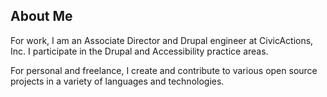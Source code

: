 ## About Me

For work, I am an Associate Director and Drupal engineer at CivicActions, Inc. I participate in the Drupal and Accessibility practice areas.

For personal and freelance, I create and contribute to various open source projects in a variety of languages and technologies.
